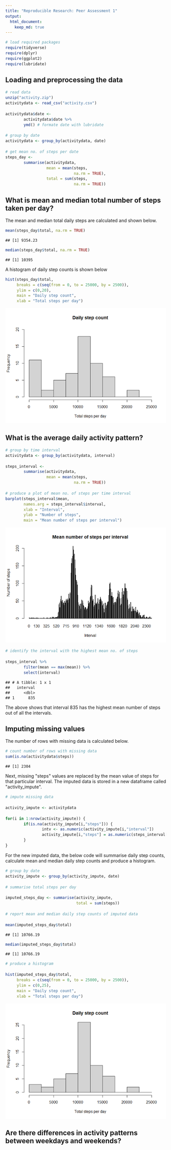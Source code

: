 ```yaml
---
title: "Reproducible Research: Peer Assessment 1"
output: 
  html_document:
    keep_md: true
---
```



```r
# load required packages
require(tidyverse)
require(dplyr)
require(ggplot2)
require(lubridate)
```

## Loading and preprocessing the data

```r
# read data
unzip("activity.zip")
activitydata <- read_csv("activity.csv")

activitydata$date <- 
        activitydata$date %>%
        ymd() # formate date with lubridate

# group by date
activitydata <- group_by(activitydata, date)

# get mean no. of steps per date
steps_day <- 
        summarise(activitydata, 
                  mean = mean(steps, 
                              na.rm = TRUE),
                  total = sum(steps,
                              na.rm = TRUE))
```

## What is mean and median total number of steps taken per day?

The mean and median total daily steps are calculated and shown below.


```r
mean(steps_day$total, na.rm = TRUE)
```

```
## [1] 9354.23
```

```r
median(steps_day$total, na.rm = TRUE)
```

```
## [1] 10395
```

A histogram of daily step counts is shown below


```r
hist(steps_day$total,
     breaks = c(seq(from = 0, to = 25000, by = 2500)),
     ylim = c(0,20),
     main = "Daily step count",
     xlab = "Total steps per day")
```

![](PA1_template_files/figure-html/unnamed-chunk-4-1.png)<!-- -->

## What is the average daily activity pattern?

```r
# group by time interval
activitydata <- group_by(activitydata, interval)

steps_interval <-
        summarise(activitydata,
                  mean = mean(steps,
                              na.rm = TRUE))

# produce a plot of mean no. of steps per time interval
barplot(steps_interval$mean,
        names.arg = steps_interval$interval,
        xlab = "Interval",
        ylab = "Number of steps",
        main = "Mean number of steps per interval")
```

![](PA1_template_files/figure-html/unnamed-chunk-5-1.png)<!-- -->

```r
# identify the interval with the highest mean no. of steps

steps_interval %>%
        filter(mean == max(mean)) %>%
        select(interval)
```

```
## # A tibble: 1 x 1
##   interval
##      <dbl>
## 1      835
```

The above shows that interval 835 has the highest mean number of steps out of all the intervals.

## Imputing missing values

The number of rows with missing data is calculated below.


```r
# count number of rows with missing data
sum(is.na(activitydata$steps))
```

```
## [1] 2304
```

Next, missing "steps" values are replaced by the mean value of steps for that particular interval. The imputed data is stored in a new dataframe called "activity_impute".


```r
# impute missing data

activity_impute <- activitydata

for(i in 1:nrow(activity_impute)) {
        if(is.na(activity_impute[i,"steps"])) {
                intv <- as.numeric(activity_impute[i,"interval"])
                activity_impute[i,"steps"] = as.numeric(steps_interval[steps_interval$interval==intv,"mean"])
        }
}
```

For the new imputed data, the below code will summarise daily step counts, calculate mean and median daily step counts and produce a histogram.


```r
# group by date
activity_impute <- group_by(activity_impute, date)

# summarise total steps per day

imputed_steps_day <- summarise(activity_impute,
                               total = sum(steps))

# report mean and median daily step counts of imputed data

mean(imputed_steps_day$total)
```

```
## [1] 10766.19
```

```r
median(imputed_steps_day$total)
```

```
## [1] 10766.19
```

```r
# produce a histogram

hist(imputed_steps_day$total,
     breaks = c(seq(from = 0, to = 25000, by = 2500)),
     ylim = c(0,25),
     main = "Daily step count",
     xlab = "Total steps per day")
```

![](PA1_template_files/figure-html/unnamed-chunk-8-1.png)<!-- -->

## Are there differences in activity patterns between weekdays and weekends?

